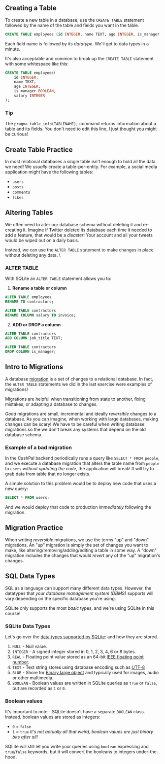 ## Creating a Table
To create a new table in a database, use the `CREATE TABLE` statement followed by the name of the table and fields you want in the table.

```sql
CREATE TABLE employees (id INTEGER, name TEXT, age INTEGER, is_manager BOOLEAN, salary INTEGER);
```

Each field name is followed by its *datatype*. We'll get to data types in a minute.

It's also acceptable and common to break up the `CREATE TABLE` statement with some whitespace like this:

```sql
CREATE TABLE employees(
    id INTEGER,
    name TEXT,
    age INTEGER,
    is_manager BOOLEAN,
    salary INTEGER
);
```

### Tip
The `pragma table_info(TABLENAME);` command returns information about a table and its fields. You don't need to edit this line, I just thought you might be curious!

## Create Table Practice
In most relational databases a single table isn't enough to hold all the data we need! We *usually* create a table-per-entity. For example, a social media application might have the following tables:
- `users`
- `posts`
- `comments`
- `likes`

## Altering Tables 
We often need to alter our database schema without deleting it and re-creating it. Imagine if Twitter deleted its database each time it needed to add a feature, that would be a *disaster*! Your account and all your tweets would be wiped out on a daily basis.

Instead, we can use the `ALTER TABLE` statement to make changes in place without deleting any data.
\
### ALTER TABLE
With SQLite an `ALTER TABLE` statement allows you to:

1. **Rename a table or column**

```sql
ALTER TABLE employees
RENAME TO contractors;

ALTER TABLE contractors
RENAME COLUMN salary TO invoice;
```

2. **ADD or DROP a column**

```sql
ALTER TABLE contractors
ADD COLUMN job_title TEXT;

ALTER TABLE contractors
DROP COLUMN is_manager;
```

## Intro to Migrations
A database <u>migration</u> is a set of changes to a relational database. In fact, the `ALTER TABLE` statements we did in the last exercise were examples of migrations!

Migrations are helpful when transitioning from state to another, fixing mistakes, or adapting a database to changes.

*Good* migrations are small, incremental and ideally *reversible* changes to a database. As you can imagine, when working with large databases, making changes can be scary! We have to be careful when writing database migrations so the we don't break any systems that depend on the old database schema.

### Example of a bad migration
In the CashPal backend periodically runs a query like `SELECT * FROM people`, and we execute a database migration that alters the table name from `people` to `users` *without updating the code*, the application will break! It will try to grab data from table that no longer exists.

A simple solution to this problem would be to deploy new code that uses a new query:

```sql
SELECT * FROM users;
```

And we would deploy that code to production *immediately* following the migration.

## Migration Practice
When writing *reversible* migrations, we use the terms "up" and "down" migrations. An "up" migration is simply the set of changes you want to make, like altering/removing/adding/editing a table in some way. A "down" migration includes the changes that would *revert* any of the "up" migration's changes.

## SQL Data Types
SQL as a language can support many different data types. However, the datatypes that *your database management system (DBMS)* supports will vary depending on the specific database you're using.

SQLite only supports the most *basic* types, and we're using SQLite in this course!

### SQLite Data Types
Let's go over the <u>data types supported by SQLite</u>: and how they are stored.
1. `NULL` - Null value.
2. `INTEGER` - A signed integer stored in 0, 1, 2, 3, 4, 6 or 8 bytes.
3. `REAL` - Floating point value stored as an 64-bit <u>IEEE floating point number</u>.
4. `TEXT` - Text string stores using database encoding such as <u>UTF-8</u>
5. `BLOB` - Shore for <u>Binary large object</u> and typically used for images, audio or other multimedia.
6. `BOOLEAN` - Boolean values are written in SQLite queries as `true` or `false`, but are recorded as `1` or `0`.

### Boolean values
It's important to note - SQLite doesn't have a separate `BOOLEAN` class. Instead, boolean values are stored as integers:
- `0` = `false`
- `1` = `true`
*It's not actually all that weird, boolean values are just binary bits after all!*

SQLite will still let you write your queries using `boolean` expressing and `true`/`false` keywords, but it will convert the booleans to integers under-the-hood.



